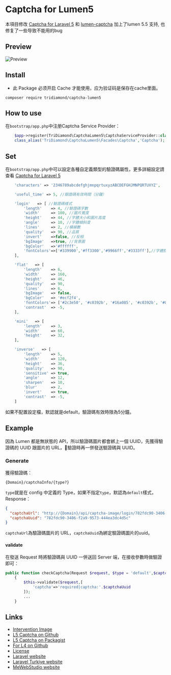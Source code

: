 # Captcha for Lumen5

本項目修改 [Captcha for Laravel 5](https://github.com/mewebstudio/captcha) 和 [lumen-captcha](https://github.com/aishan/lumen-captcha) 加上了lumen 5.5 支持, 也修复了一些导致不能用的bug


## Preview
![Preview](http://i.imgur.com/HYtr744.png)

## Install
* 此 Package 必须开启 Cache 才能使用，应为验证码是保存在cache里面。

```
composer require tridiamond/captcha-lumen5
```


## How to use

在`bootstrap/app.php`中注册Captcha Service Provider：

```php
    $app->register(TriDiamond\CaptchaLumen5\CaptchaServiceProvider::class);
    class_alias('TriDiamond\CaptchaLumen5\Facades\Captcha','Captcha');
```


## Set

在`bootstrap/app.php`中可以設定各種自定義類型的驗證碼屬性，更多詳細設定請查看 [Captcha for Laravel 5](https://github.com/mewebstudio/captcha)
```php
    'characters' => '2346789abcdefghjmnpqrtuxyzABCDEFGHJMNPQRTUXYZ',

    'useful_time' => 5, //驗證碼有效時間（分鐘）

    'login'   => [ //驗證碼樣式
        'length'    => 4, //驗證碼字數
        'width'     => 100, //圖片寬度
        'height'    => 44, //字體大小和圖片高度
        'angle'     => 10, //字體傾斜度
        'lines'     => 2, //橫線數
        'quality'   => 90, //品質
        'invert'    =>false, //反相
        'bgImage'   =>true, //背景圖
        'bgColor'   =>'#ffffff',
        'fontColors'=>['#339900','#ff3300','#9966ff','#3333ff'],//字體顏色
    ],

    'flat'   => [
        'length'    => 6,
        'width'     => 160,
        'height'    => 46,
        'quality'   => 90,
        'lines'     => 6,
        'bgImage'   => false,
        'bgColor'   => '#ecf2f4',
        'fontColors'=> ['#2c3e50', '#c0392b', '#16a085', '#c0392b', '#8e44ad', '#303f9f', '#f57c00', '#795548'],
        'contrast'  => -5,
    ],

    'mini'   => [
        'length'    => 3,
        'width'     => 60,
        'height'    => 32,
    ],

    'inverse'   => [
        'length'    => 5,
        'width'     => 120,
        'height'    => 36,
        'quality'   => 90,
        'sensitive' => true,
        'angle'     => 12,
        'sharpen'   => 10,
        'blur'      => 2,
        'invert'    => true,
        'contrast'  => -5,
    ]
```
如果不配置設定檔，默認就是default，驗證碼有效時限為5分鐘。
## Example
因為 Lumen 都是無狀態的 API，所以驗證碼圖片都會綁上一個 UUID，先獲得驗證碼的 UUID 跟圖片的 URL，驗證時再一併發送驗證碼與 UUID。
### Generate
獲得驗證碼：
```
{Domain}/captchaInfo/{type?}
```
`type`就是在 config 中定義的 Type，如果不指定`type`，默認為`default`樣式，Response：
```json
{
  "captchaUrl": "http://{Domain}/api/captcha-image/login/782fdc90-3406-f2a9-9573-444ea3dc4d5c",
  "captchaUuid": "782fdc90-3406-f2a9-9573-444ea3dc4d5c"
}
```
`captchaUrl`為驗證碼圖片的 URL，`captchaUuid`為綁定驗證碼圖片的uuid。

#### validate
在發送 Request 時將驗證碼與 UUID 一併送回 Server 端，在接收參數時做驗證即可：
```php
public function checkCaptcha(Request $request, $type = 'default',$captchaUuid)
    {
        $this->validate($request,[
            'captcha'=>'required|captcha:'.$captchaUuid
        ]);
        ...
    }
```


## Links
* [Intervention Image](https://github.com/Intervention/image)
* [L5 Captcha on Github](https://github.com/mewebstudio/captcha)
* [L5 Captcha on Packagist](https://packagist.org/packages/mews/captcha)
* [For L4 on Github](https://github.com/mewebstudio/captcha/tree/master-l4)
* [License](http://www.opensource.org/licenses/mit-license.php)
* [Laravel website](http://laravel.com)
* [Laravel Turkiye website](http://www.laravel.gen.tr)
* [MeWebStudio website](http://www.mewebstudio.com)
